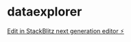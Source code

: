 # dataexplorer

[Edit in StackBlitz next generation editor ⚡️](https://stackblitz.com/~/github.com/eduardo-meik/dataexplorer)